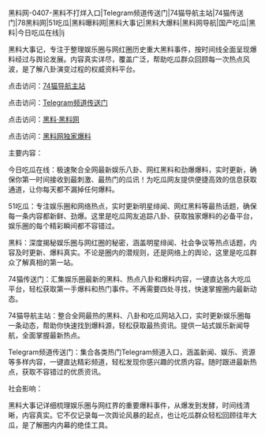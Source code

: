 #
黑料网-0407-黑料不打烊入口|Telegram频道传送门|74猫导航主站|74猫传送门|78黑料网|51吃瓜|黑料曝料网|黑料大事记|黑料大爆料|黑料网导航|国产吃瓜|黑料|今日吃瓜在线|lj

黑料大事记，专注于整理娱乐圈与网红圈历史重大黑料事件，按时间线全面呈现爆料经过与舆论发展。内容真实详尽，覆盖广泛，帮助吃瓜群众回顾每一次热点风波，是了解八卦演变过程的权威资料平台。


点击访问：<a href="https://74mao.com/">74猫导航主站</a>

点击访问：<a href="https://74mao.com/">Telegram频道传送门</a>

点击访问：<a href="https://tyer.pages.dev/">黑料·黑料网</a>

点击访问：<a href="https://gdas.pages.dev/">黑料网独家爆料</a>


主要内容：

今日吃瓜在线：极速聚合全网最新娱乐八卦、网红黑料和劲爆爆料，实时更新，确保你第一时间接收到最刺激、最热门的瓜讯！为吃瓜网友提供便捷高效的信息获取通道，让你每天都不漏掉任何爆料。

51吃瓜：专注娱乐圈和网络热点，实时更新明星绯闻、网红黑料等最热话题，确保每一条内容都新鲜、劲爆。这里是吃瓜网友追踪八卦、获取独家爆料的必备平台，娱乐圈的每个精彩瞬间都不容错过。

黑料：深度揭秘娱乐圈与网红圈的秘密，涵盖明星绯闻、社会争议等热点话题，内容及时更新、爆料真实。不论是圈内的潜规则，还是网络上的舆论，这里是吃瓜群众了解真相的第一站。

74猫传送门：汇集娱乐圈最新的黑料、热点八卦和爆料内容，一键直达各大吃瓜平台，轻松获取第一手爆料和热门事件。不再需要四处寻找，快速掌握圈内最新动态。

74猫导航主站：整合全网最热的黑料、八卦和吃瓜网站入口，实时更新娱乐圈每一条动态，帮助你快速找到爆料源，轻松获取最热资讯。提供一站式娱乐新闻导航，全面掌握最新热点。

Telegram频道传送门：集合各类热门Telegram频道入口，涵盖新闻、娱乐、资源等多样内容，一键直达精彩频道，轻松发现你感兴趣的优质内容。随时跟进最新热点，获取不容错过的优质资讯。

社会影响：

黑料大事记详细梳理娱乐圈与网红界的重要爆料事件，从爆发到发酵，时间线清晰，内容真实。它不仅记录每一次舆论风暴的起点，也让吃瓜群众轻松回顾往年大瓜，是了解圈内内幕的绝佳工具。

<span style="display:none;">[Canonical link](https://github.com/Nguquadi555/65270 ）</span>
